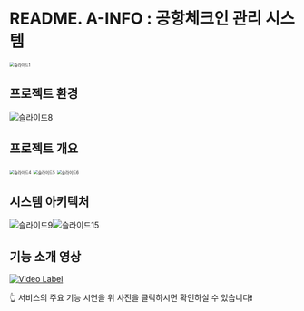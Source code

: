 # README. A-INFO : 공항체크인 관리 시스템 



<img src=".image/슬라이드1.png" alt="슬라이드1" style="zoom:50%;" />

## 프로젝트 환경

![슬라이드8](.image/슬라이드8.png)

## 프로젝트 개요

<img src=".image/슬라이드4.png" alt="슬라이드4" style="zoom:50%;" />

<img src=".image/슬라이드5.png" alt="슬라이드5" style="zoom:50%;" />



<img src=".image/슬라이드6.png" alt="슬라이드6" style="zoom: 50%;" />

## 시스템 아키텍처

![슬라이드9](.image/슬라이드9.png)![슬라이드15](.image/슬라이드15.png)

## 기능 소개 영상

[![Video Label](https://img.youtube.com/vi/F6LGrs-Bkh0/0.jpg)](https://youtu.be/F6LGrs-Bkh0) 

👆 서비스의 주요 기능 시연을 위 사진을 클릭하시면 확인하실 수 있습니다❗️ 